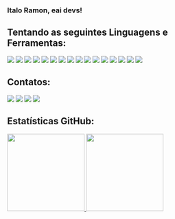 
### Italo Ramon, eai devs!


## Tentando as seguintes Linguagens e Ferramentas:
<div>
 <img src="https://camo.githubusercontent.com/66827c53581cfee18c55618697d74a3c6167932d3c1980fba2019ef7a3e553b0/68747470733a2f2f696d672e736869656c64732e696f2f62616467652f2d507974686f6e2d626c61636b3f7374796c653d666c61742d737175617265266c6f676f3d507974686f6e">
<img src="https://camo.githubusercontent.com/0c3a16a22ae058cfe38a06dc9ea16404cf006409262f547c9ccfa3ec8b30f71e/68747470733a2f2f696d672e736869656c64732e696f2f62616467652f2d48544d4c352d4533344632363f7374796c653d666c61742d737175617265266c6f676f3d68746d6c35266c6f676f436f6c6f723d7768697465">
 <img src="https://camo.githubusercontent.com/2435c2a64789b8a71c701a1a593b4a6e6869789bfb0626e515dc2a6b6dffa6c5/68747470733a2f2f696d672e736869656c64732e696f2f62616467652f2d435353332d3135373242363f7374796c653d666c61742d737175617265266c6f676f3d63737333">
 <img src="https://camo.githubusercontent.com/e56d586bf373ad33a4e8c7101246d54d5edc0fb52b87d309b899ce4818bd6086/68747470733a2f2f696d672e736869656c64732e696f2f62616467652f2d426f6f7473747261702d3536334437433f7374796c653d666c61742d737175617265266c6f676f3d626f6f747374726170">
 <img src="https://camo.githubusercontent.com/77bd5e6a17071b0a508f9815bfff782af2020ea1d4b4b26d253ec61ac6be4b14/68747470733a2f2f696d672e736869656c64732e696f2f62616467652f2d506f737467726553514c2d3333363739313f7374796c653d666c61742d737175617265266c6f676f3d706f737467726573716c">
 <img src="https://camo.githubusercontent.com/1a085b81c0ac63ef70d22ee1a67560c1bdd5c42038ba20d129d89e7de5603953/68747470733a2f2f696d672e736869656c64732e696f2f62616467652f2d4d7953514c2d626c61636b3f7374796c653d666c61742d737175617265266c6f676f3d6d7973716c">
 <img src="https://camo.githubusercontent.com/edd3031a0956c904634f9a394267a6ba61e9a0bb95c9512a1fbc0725b4014d03/68747470733a2f2f696d672e736869656c64732e696f2f62616467652f2d4769742d626c61636b3f7374796c653d666c61742d737175617265266c6f676f3d676974">
 <img src="https://camo.githubusercontent.com/85dc47a56a4e73ae7b6e64b3b4416785497e74219ae179ae8faaaca10d5a78d9/68747470733a2f2f696d672e736869656c64732e696f2f62616467652f2d4769744875622d3138313731373f7374796c653d666c61742d737175617265266c6f676f3d676974687562">
 <img src="https://camo.githubusercontent.com/329718831a29165b1fd445695ef2ab3e57456009e9f6dfd2f101ede6f8f4d710/68747470733a2f2f696d672e736869656c64732e696f2f62616467652f2d2e4e65742d3543324439313f7374796c653d666c61742d737175617265266c6f676f3d2e6e6574">
 <img src="https://camo.githubusercontent.com/3fa267c0c40610cf35b981aacc8b3a2231df9d69350368ba61a4b269d3de9ba9/68747470733a2f2f696d672e736869656c64732e696f2f62616467652f2d4325323053686172702d3233393132303f7374796c653d666c61742d737175617265266c6f676f3d632d7368617270">
 <img src="https://camo.githubusercontent.com/36e6884a99199746fb2b5ab599632d145f90618924ca670e0fe9fc78c610be31/687474703a2f2f696d672e736869656c64732e696f2f62616467652f2d56697375616c53747564696f2d3543324439313f7374796c653d666c61742d737175617265266c6f676f3d76697375616c2d73747564696f266c6f676f436f6c6f723d666666666666">
 <img src="https://camo.githubusercontent.com/fe017e863574a253b32b43c18a9c5700c7b9946fe76585345148c658cb8d090d/687474703a2f2f696d672e736869656c64732e696f2f62616467652f2d5653253230436f64652d3030374143433f7374796c653d666c61742d737175617265266c6f676f3d76697375616c2d73747564696f2d636f6465266c6f676f436f6c6f723d666666666666">
 <img src="https://camo.githubusercontent.com/a95d02471b374a333b0d267db726c89248f041aea564086073b68cc03ae6e8d4/68747470733a2f2f696d672e736869656c64732e696f2f62616467652f2d4e754765742d3030343838303f7374796c653d666c61742d737175617265266c6f676f3d6e75676574">
 <img src="https://camo.githubusercontent.com/d76e2a5120b027640bbd242d64f9db6ab1ac30543b11ff70c2c3bec3d7683dd5/68747470733a2f2f696d672e736869656c64732e696f2f62616467652f2d53514c2532305365727665722d4343323932373f7374796c653d666c61742d737175617265266c6f676f3d6d6963726f736f66742d73716c2d736572766572">
  <img src="https://camo.githubusercontent.com/6237d6c3bb6ad7fcb9b47d79bc786807b273945cc41f63e8557322177a69797e/687474703a2f2f696d672e736869656c64732e696f2f62616467652f2d57696e646f77732d3030373844363f7374796c653d666c61742d737175617265266c6f676f3d77696e646f7773266c6f676f436f6c6f723d666666666666">
  <img src="https://camo.githubusercontent.com/0abaf79f5a2c269447971b744307fcb26ba80ec2fd7025eb2e2ed82447c89891/68747470733a2f2f696d672e736869656c64732e696f2f62616467652f2d496e736f6d6e69612d3538343942453f7374796c653d666c61742d737175617265266c6f676f3d696e736f6d6e6961266c6f676f436f6c6f723d7768697465">
  
 
</div>



## Contatos:

<div>
<a href="https://instagram.com/italoramonlc" target="_blank"><img src="https://img.shields.io/badge/-Instagram-%23E4405F?style=for-the-badge&logo=instagram&logoColor=white" target="_blank"></a>
<a href = "mailto:italo.ramon2020@gmail.com"><img src="https://img.shields.io/badge/Gmail-D14836?style=for-the-badge&logo=gmail&logoColor=white" target="_blank"></a>
<a href="https://wa.me/5591993389501?text=Fala%20Dev!" target="_blank"><img src="https://img.shields.io/badge/WhatsApp-25D366?style=for-the-badge&logo=whatsapp&logoColor=white" target="_blank"></a>  
 <a href="https://t.me/ffanatico" target="_blank"><img src="https://img.shields.io/badge/Telegram-2CA5E0?style=for-the-badge&logo=telegram&logoColor=white" target="_blank"></a> 
</div>



## Estatísticas GitHub:

<div>
<a href="https://github.com/fanatico2020">
<img height="180em" src="https://github-readme-stats.vercel.app/api/top-langs/?username=fanatico2020&layout=compact&langs_count=7&theme=dracula"/>
<img height="180em" src="https://github-readme-stats.vercel.app/api?username=fanatico2020&show_icons=true&theme=dracula&include_all_commits=true&count_private=true"/>
</div>
